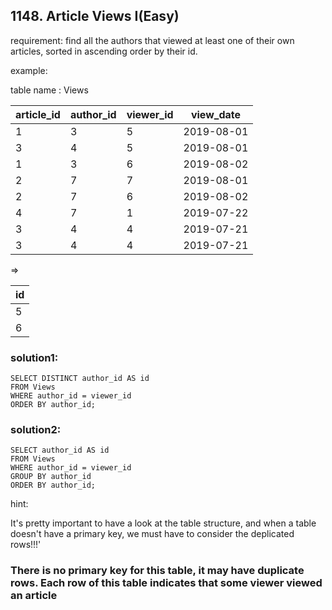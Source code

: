 ## 1148. Article Views I(Easy)

requirement:  find all the authors that viewed at least one of their own articles, sorted in ascending order by their id.

example:

table name : Views

| article_id | author_id | viewer_id | view_date  |
|------------|-----------|-----------|------------|
| 1          | 3         | 5         | 2019-08-01 |
| 3          | 4         | 5         | 2019-08-01 |
| 1          | 3         | 6         | 2019-08-02 |
| 2          | 7         | 7         | 2019-08-01 |
| 2          | 7         | 6         | 2019-08-02 |
| 4          | 7         | 1         | 2019-07-22 |
| 3          | 4         | 4         | 2019-07-21 |
| 3          | 4         | 4         | 2019-07-21 |


=>

| id   |
|------|
| 5    |
| 6    |


### solution1:

```
SELECT DISTINCT author_id AS id
FROM Views
WHERE author_id = viewer_id
ORDER BY author_id;

```




###  solution2:

```
SELECT author_id AS id
FROM Views
WHERE author_id = viewer_id
GROUP BY author_id
ORDER BY author_id;

```





hint:

It's pretty important to have a look at the table structure, and when a table doesn't have a primary key, 
we must have to consider the deplicated rows!!!'



### There is no primary key for this table, it may have duplicate rows. Each row of this table indicates that some viewer viewed an article 



